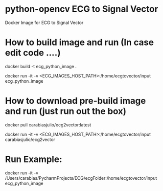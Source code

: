 # python-opencv ECG to Signal Vector 
Docker Image for ECG to Signal Vector 


# How to build image and run (In case edit code ....)
docker build -t ecg_python_image .

docker run -it -v <ECG_IMAGES_HOST_PATH>:/home/ecgtovector/input ecg_python_image


# How to download pre-build image and run (just run out the box)
docker pull carabiasjulio/ecg2vector:latest

docker run -it -v <ECG_IMAGES_HOST_PATH>:/home/ecgtovector/input carabiasjulio/ecg2vector


# Run Example:
docker run -it -v /Users/carabias/PycharmProjects/ECG/ecgFolder:/home/ecgtovector/input ecg_python_image
